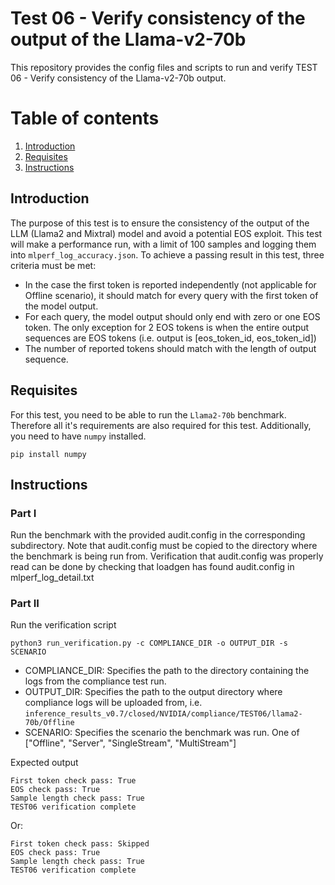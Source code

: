 # Test 06 - Verify consistency of the output of the Llama-v2-70b
This repository provides the config files and scripts to run and verify TEST 06 - Verify consistency of the Llama-v2-70b output.

# Table of contents
1. [Introduction](#introduction)
2. [Requisites](#Requisites)
2. [Instructions](#instructions)

## Introduction

The purpose of this test is to ensure the consistency of the output of the LLM (Llama2 and Mixtral) model and avoid a potential EOS exploit. This test will make a performance run, with a limit of 100 samples and logging them into `mlperf_log_accuracy.json`. To achieve a passing result in this test, three criteria must be met:
- In the case the first token is reported independently (not applicable for Offline scenario), it should match for every query with the first token of the model output.
- For each query, the model output should only end with zero or one EOS token. The only exception for 2 EOS tokens is when the entire output sequences are EOS tokens (i.e. output is [eos_token_id, eos_token_id])
- The number of reported tokens should match with the length of output sequence.

## Requisites

For this test, you need to be able to run the `Llama2-70b` benchmark. Therefore all it's requirements are also required for this test. Additionally, you need to have `numpy` installed.
```
pip install numpy
```

## Instructions
### Part I
Run the benchmark with the provided audit.config in the corresponding subdirectory. Note that audit.config must be copied to the directory where the benchmark is being run from. Verification that audit.config was properly read can be done by checking that loadgen has found audit.config in mlperf_log_detail.txt

### Part II
Run the verification script
```
python3 run_verification.py -c COMPLIANCE_DIR -o OUTPUT_DIR -s SCENARIO
```
- COMPLIANCE_DIR: Specifies the path to the directory containing the logs from the compliance test run. 
- OUTPUT_DIR: Specifies the path to the output directory where compliance logs will be uploaded from,   i.e. `inference_results_v0.7/closed/NVIDIA/compliance/TEST06/llama2-70b/Offline`
- SCENARIO: Specifies the scenario the benchmark was run. One of ["Offline", "Server", "SingleStream", "MultiStream"]

Expected output
```
First token check pass: True                
EOS check pass: True             
Sample length check pass: True  
TEST06 verification complete   
```

Or:

```
First token check pass: Skipped                
EOS check pass: True             
Sample length check pass: True  
TEST06 verification complete     
```